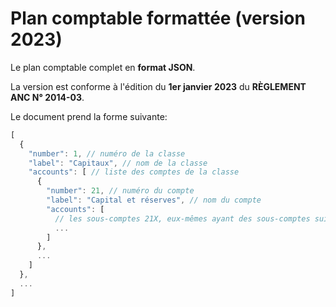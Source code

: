 # Plan comptable formattée (version 2023)

Le plan comptable complet en **format JSON**.

La version est conforme à l'édition du **1er janvier 2023** du **RÈGLEMENT ANC N° 2014-03**.

Le document prend la forme suivante: 
```js
[
  {
    "number": 1, // numéro de la classe
    "label": "Capitaux", // nom de la classe
    "accounts": [ // liste des comptes de la classe
      {
        "number": 21, // numéro du compte
        "label": "Capital et réserves", // nom du compte
        "accounts": [
          // les sous-comptes 21X, eux-mêmes ayant des sous-comptes suivant la même structure
          ...
        ]
      },
      ...
    ]
  },
  ...
]
```
